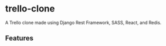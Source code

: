 # trello-clone
A Trello clone made using Django Rest Framework, SASS, React, and Redis.

## Features
